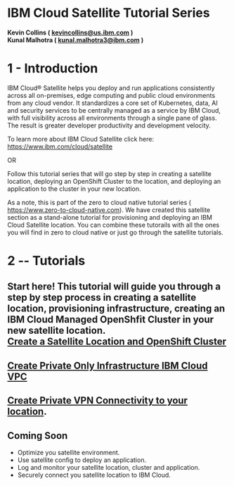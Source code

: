 IBM Cloud Satellite Tutorial Series
====================================


**Kevin Collins ( kevincollins@us.ibm.com )**  
**Kunal Malhotra ( kunal.malhotra3@ibm.com )**

1 - Introduction 
================
IBM Cloud® Satellite helps you deploy and run applications consistently across all on-premises, edge computing and public cloud environments from any cloud vendor. It standardizes a core set of Kubernetes, data, AI and security services to be centrally managed as a service by IBM Cloud, with full visibility across all environments through a single pane of glass. The result is greater developer productivity and development velocity.

To learn more about IBM Cloud Satellite click here: <https://www.ibm.com/cloud/satellite>

OR

Follow this tutorial series that will go step by step in creating a satellite location, deploying an OpenShift Cluster to the location, and deploying an application to the cluster in your new location.

As a note, this is part of the zero to cloud native tutorial series ( <https://www.zero-to-cloud-native.com>).  We have created this satellite section as a stand-alone tutorial for provisioning and deploying an IBM Cloud Satellite location.  You can combine these tutorails with all the ones you will find in zero to cloud native or just go through the satellite tutorials.  

2 -- Tutorials
==============================================

  
**Start here!**  This tutorial will guide you through a step by step process in creating a satellite location, provisioning infrastructure, creating an IBM Cloud Managed OpenShfit Cluster in your new satellite location.   
<b>[Create a Satellite Location and OpenShift Cluster](https://github.com/kmcolli/satellite/blob/master/docs/satellite/satellite.md)</b>     
--  
         
<b>[Create Private Only Infrastructure IBM Cloud VPC ](https://github.com/kmcolli/satellite/blob/master/docs/vpc/vpc.md)</b>      
--  
      
<b>[Create Private VPN Connectivity to your location](https://github.com/kmcolli/satellite/blob/master/docs/vpn/vpn.md)</b>.  
--  


**Coming Soon**
--
* Optimize you satellite environment. 
* Use satellite config to deploy an application.  
* Log and monitor your satellite location, cluster and application. 
* Securely connect you satellite location to IBM Cloud. 





